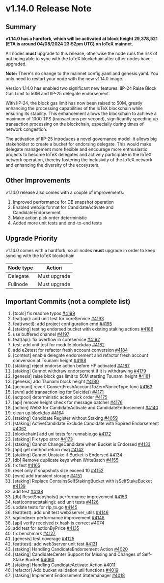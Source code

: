# v1.14.0 Release Note

## Summary
**v1.14.0 has a hardfork, which will be activated at block height 29,378,521
(ETA is around 04/08/2024 23:52pm UTC) on IoTeX mainnet.**

All nodes **must** upgrade to this release, otherwise the node runs the risk of
not being able to sync with the IoTeX blockchain after other nodes have upgraded.

**Note:**
There's no change to the mainnet config.yaml and genesis.yaml. You only need to
restart your node with the new v1.14.0 image.

Version 1.14.0 has enabled two significant new features: IIP-24 Raise Block Gas
Limit to 50M and IIP-25 delegate endorsement.

With IIP-24, the block gas limit has now been raised to 50M, greatly enhancing
the processing capabilities of the IoTeX blockchain while ensuring its stability.
This enhancement allows the blockchain to achieve a maximum of 1000 TPS
(transactions per second), significantly speeding up transaction processing on
the blockchain, especially during times of network congestion.

The activation of IIP-25 introduces a novel governance model: it allows big
stakeholder to create a bucket for endorsing delegate. This would make delegate
management more flexible and encourage more enthusiastic projects to become IoTeX
delegates and actively participate in the IoTeX network operation, thereby
fostering the inclusivity of the IoTeX network and enhancing the diversity of the
ecosystem.

## Other Improvements
v1.14.0 release also comes with a couple of improvements:
1. Improved performance for DB snapshot operation
2. Enabled web3js format for CandidateActivate and CandidateEndorsement
3. Make action pick order deterministic
4. Added more unit tests and end-to-end tests

## Upgrade Priority
v1.14.0 comes with a hardfork, so all nodes **must** upgrade in order to keep
syncing with the IoTeX blockchain

| Node type  | Action       |
| ---------- | ------------ |
| Delegate   | Must upgrade |
| Fullnode   | Must upgrade |

## Important Commits (not a complete list)
1. [tools] fix readme typos [#4199](https://github.com/iotexproject/iotex-core/pull/4199)
2. feat(api): add unit test for coreService [#4193](https://github.com/iotexproject/iotex-core/pull/4193)
3. feat(wsctl): add project configuration cmd [#4195](https://github.com/iotexproject/iotex-core/pull/4195)
4. [staking] testing endorsed bucket with existing staking actions [#4186](https://github.com/iotexproject/iotex-core/pull/4186)
5. use buffered channel [#4197](https://github.com/iotexproject/iotex-core/pull/4197)
6. feat(api): fix overflow in coreservice [#4192](https://github.com/iotexproject/iotex-core/pull/4192)
7. test: add unit test for module blockdao [#4182](https://github.com/iotexproject/iotex-core/pull/4182)
8. add e2etest for refactor fresh account conversion [#4184](https://github.com/iotexproject/iotex-core/pull/4184)
9. [context] enable delegate endorsement and refactor fresh account conversion at Tsunami height [#4188](https://github.com/iotexproject/iotex-core/pull/4188)
10. [staking] reject endorse action before HF activated [#4187](https://github.com/iotexproject/iotex-core/pull/4187)
11. [staking] Cannot withdraw endorsement if it is withdrawing [#4179](https://github.com/iotexproject/iotex-core/pull/4179)
12. [genesis] raise block gas limit to 50M starting Tsunami height [#4181](https://github.com/iotexproject/iotex-core/pull/4181)
13. [genesis] add Tsunami block height [#4180](https://github.com/iotexproject/iotex-core/pull/4180)
14. [account] revert ConvertFreshAccountToZeroNonceType func [#4163](https://github.com/iotexproject/iotex-core/pull/4163)
15. [evm] add transaction log for Suicide() [#4171](https://github.com/iotexproject/iotex-core/pull/4171)
16. [actpool] deterministic action pick order [#4175](https://github.com/iotexproject/iotex-core/pull/4175)
17. [api] remove height check for message batcher [#4176](https://github.com/iotexproject/iotex-core/pull/4176)
18. [action] Web3 for CandidateActivate and CandidateEndorsement [#4140](https://github.com/iotexproject/iotex-core/pull/4140)
19. clean up blockdao [#4164](https://github.com/iotexproject/iotex-core/pull/4164)
20. [staking] Candidate Register without Staking [#4059](https://github.com/iotexproject/iotex-core/pull/4059)
21. [staking] ActiveCandidate Exclude Candidate with Expired Endorsement [#4062](https://github.com/iotexproject/iotex-core/pull/4062)
22. [blockchain] add uni tests for runnable.go [#4172](https://github.com/iotexproject/iotex-core/pull/4172)
23. [staking] Fix typo error [#4173](https://github.com/iotexproject/iotex-core/pull/4173)
24. [staking] Cannot ChangeCandidate when Bucket is Endorsed [#4133](https://github.com/iotexproject/iotex-core/pull/4133)
25. [api] get method return msg [#4142](https://github.com/iotexproject/iotex-core/pull/4142)
26. [staking] Cannot Unstake if Bucket is Endorsed [#4134](https://github.com/iotexproject/iotex-core/pull/4134)
27. [db] Remove duplicate keys when WriteBatch [#4155](https://github.com/iotexproject/iotex-core/pull/4155)
28. fix test [#4165](https://github.com/iotexproject/iotex-core/pull/4165)
29. reset only if snapshots size exceed 10 [#4152](https://github.com/iotexproject/iotex-core/pull/4152)
30. [evm] add transient storage [#4151](https://github.com/iotexproject/iotex-core/pull/4151)
31. [staking] Replace ContainsSelfStakingBucket with isSelfStakeBucket [#4139](https://github.com/iotexproject/iotex-core/pull/4139)
32. add test [#4138](https://github.com/iotexproject/iotex-core/pull/4138)
33. [db] ResetSnapshots() performance improvement [#4153](https://github.com/iotexproject/iotex-core/pull/4153)
34. test(contractstaking): add unit tests [#4126](https://github.com/iotexproject/iotex-core/pull/4126)
35. update tests for rlp_tx.go [#4145](https://github.com/iotexproject/iotex-core/pull/4145)
36. feat(test): add unit test web3server_utils [#4146](https://github.com/iotexproject/iotex-core/pull/4146)
37. sgdindexer performance improvement [#4148](https://github.com/iotexproject/iotex-core/pull/4148)
38. [api] verify received tx hash is correct [#4074](https://github.com/iotexproject/iotex-core/pull/4074)
39. add test for actionByPrice [#4135](https://github.com/iotexproject/iotex-core/pull/4135)
40. fix benchmark [#4127](https://github.com/iotexproject/iotex-core/pull/4127)
41. [genesis] test coverage [#4125](https://github.com/iotexproject/iotex-core/pull/4125)
42. feat(test): add web3server unit test [#4131](https://github.com/iotexproject/iotex-core/pull/4131)
43. [staking] Handling CandidateEndorsement Action [#4020](https://github.com/iotexproject/iotex-core/pull/4020)
44. [staking] CandidateCenter Support for Missing and Changes of Self-Stake Bucket [#4060](https://github.com/iotexproject/iotex-core/pull/4060)
45. [staking] Handling CandidateActivate Action [#4011](https://github.com/iotexproject/iotex-core/pull/4011)
46. [refactor] Add bucket validation util functions [#4019](https://github.com/iotexproject/iotex-core/pull/4019)
47. [staking] Implement Endorsement Statemanager [#4018](https://github.com/iotexproject/iotex-core/pull/4018)